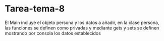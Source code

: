 # Tarea-tema-8
El Main incluye el objeto persona y los datos a añadir, en la clase persona, las funciones se definen como privadas y mediante gets y sets se definen mostrando por consola los datos establecidos
